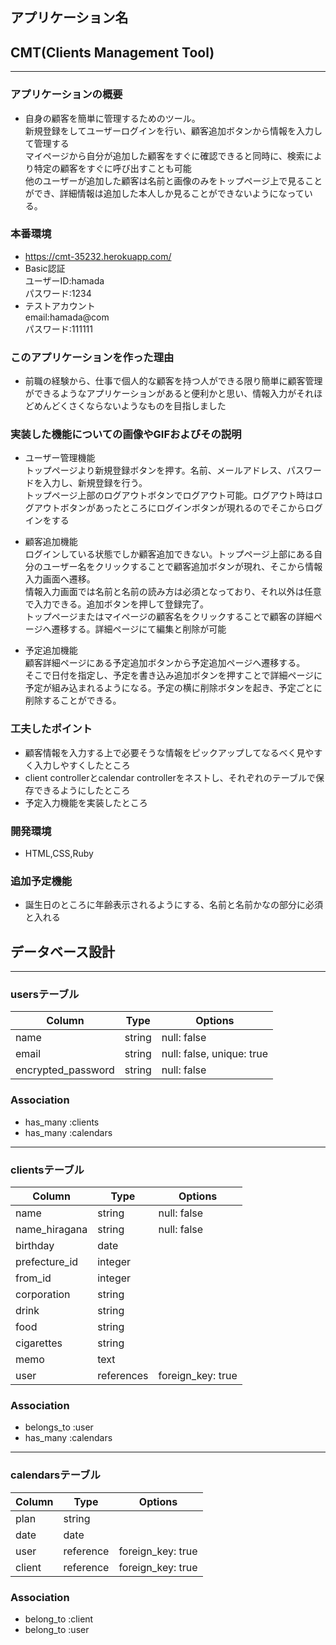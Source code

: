 ## アプリケーション名  
## CMT(Clients Management Tool)
----------
### アプリケーションの概要  
* 自身の顧客を簡単に管理するためのツール。  
新規登録をしてユーザーログインを行い、顧客追加ボタンから情報を入力して管理する  
マイページから自分が追加した顧客をすぐに確認できると同時に、検索により特定の顧客をすぐに呼び出すことも可能  
他のユーザーが追加した顧客は名前と画像のみをトップページ上で見ることができ、詳細情報は追加した本人しか見ることができないようになっている。

### 本番環境  
* https://cmt-35232.herokuapp.com/  
* Basic認証  
ユーザーID:hamada  
パスワード:1234  
* テストアカウント  
email:hamada@com  
パスワード:111111  

### このアプリケーションを作った理由  
* 前職の経験から、仕事で個人的な顧客を持つ人ができる限り簡単に顧客管理ができるようなアプリケーションがあると便利かと思い、情報入力がそれほどめんどくさくならないようなものを目指しました

### 実装した機能についての画像やGIFおよびその説明  
* ユーザー管理機能  
トップページより新規登録ボタンを押す。名前、メールアドレス、パスワードを入力し、新規登録を行う。  
トップページ上部のログアウトボタンでログアウト可能。ログアウト時はログアウトボタンがあったところにログインボタンが現れるのでそこからログインをする  

* 顧客追加機能  
ログインしている状態でしか顧客追加できない。トップページ上部にある自分のユーザー名をクリックすることで顧客追加ボタンが現れ、そこから情報入力画面へ遷移。  
情報入力画面では名前と名前の読み方は必須となっており、それ以外は任意で入力できる。追加ボタンを押して登録完了。  
トップページまたはマイページの顧客名をクリックすることで顧客の詳細ページへ遷移する。詳細ページにて編集と削除が可能  

* 予定追加機能  
顧客詳細ページにある予定追加ボタンから予定追加ページへ遷移する。  
そこで日付を指定し、予定を書き込み追加ボタンを押すことで詳細ページに予定が組み込まれるようになる。予定の横に削除ボタンを起き、予定ごとに削除することができる。

### 工夫したポイント  
* 顧客情報を入力する上で必要そうな情報をピックアップしてなるべく見やすく入力しやすくしたところ  
* client controllerとcalendar controllerをネストし、それぞれのテーブルで保存できるようにしたところ  
* 予定入力機能を実装したところ  

### 開発環境  
* HTML,CSS,Ruby

### 追加予定機能  
* 誕生日のところに年齢表示されるようにする、名前と名前かなの部分に必須と入れる

## データベース設計
----------

### usersテーブル

| Column              | Type   | Options                  |
| ----------          | ------ | ---------                | 
| name                | string | null: false              |
| email               | string | null: false, unique: true|
| encrypted_password  | string | null: false              |     


### Association
- has_many :clients
- has_many :calendars
----------
### clientsテーブル

| Column             | Type        | Options           |
| ----------         | ----------- | ---------         |
| name               | string      | null: false       |
| name_hiragana      | string      | null: false       |
| birthday           | date        |                   |
| prefecture_id      | integer     |                   |
| from_id            | integer     |                   |
| corporation        | string      |                   |
| drink              | string      |                   |
| food               | string      |                   |
| cigarettes         | string      |                   |
| memo               | text        |                   |
| user               | references  | foreign_key: true |

### Association
- belongs_to :user
- has_many   :calendars
----------
### calendarsテーブル

| Column              | Type      | Options                  |
| ----------          | ------    | ---------                | 
| plan                | string    |                          |
| date                | date      |                          |
| user                | reference | foreign_key: true        |     
| client              | reference | foreign_key: true        | 

### Association
- belong_to :client
- belong_to :user


